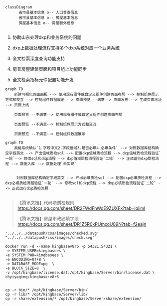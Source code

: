 ```mermaid
classDiagram
	  省市县基本信息 o-- 人口普查信息
      省市县基本信息 o-- 房屋基本信息
      房屋基本信息 o-- 房屋额外信息
      
```







1. 协助山东处理dxp和业务系统的问题
2. dxp上数据处理流程支持多个dxp系统对应一个业务系统
3. 全文检索深度查询功能支持



1. 房普房屋建筑页面和项目组上功能同步
2. 全文检索指标元件配置功能开发







```mermaid
graph TD
    新建可视化页面画板 --> 使用现有组件或自定义组件创建页面布局 --> 控制组件展示方式和交互 --> 控制组件数据展示 --> 页面预览 --满意--> 页面发布 --> 生成页面地址 --> 页面上线
   
    页面预览 --不满意--> 使用现有组件或自定义组件创建页面布局
    
    页面预览 --不满意--> 控制组件展示方式和交互
    
    页面预览 --不满意--> 控制组件数据展示

```







```mermaid
graph TD
    奥格系统确认`1.字段中文2.字段值域3.是否必填4.必填条件` --> 对照数据库结构确定字段英文 --> 产出值域质检sql --> 配置dxp值域质检流程 --> dxp值域质检流程验证`一轮`--> 修改sql和dxp流程 --> dxp值域质检流程验证`二轮` --> 正式运行dxp质检流程 --> 数据入库 --> 数据处理`未实现`
    
    
     对照数据库结构确定字段英文 --> 产出必填质检sql --> 配置dxp必填质检流程 --> dxp必填质检流程验证`一轮` --> 修改sql和dxp流程 --> dxp必填质检流程验证`二轮` --> 正式运行dxp质检流程
    
```

> 【腾讯文档】代码项质检规则
> https://docs.qq.com/sheet/DR2FWdFhWdE9ZUXFx?tab=lqjjml
>
> 【腾讯文档】房屋市政必填字段
> https://docs.qq.com/sheet/DR1Z5R0xPUmxoU09N?tab=f2eajn





```
'../../../datapush/css/images/checked.svg'
"../../../datapush/css/images/check.svg"
```





```
docker run -d --name kingbasev8r6 -p 54321:54321 \
-e SYSTEM_USER=kingbasees \
-e SYSTEM_PWD=kingbasees \
-e ENCODING=UTF8 \
-e DATABASE_MODE=pg  \
-e BLOCK_SIZE=8  \
-v /opt/kingbase/license.dat:/opt/kingbase/Server/bin/license.dat \
chyiyaqing/kingbase:v8r6


cp -r bin/* /opt/kingbase/Server/bin/
cp -r lib/* /opt/kingbase/Server/lib/
cp -r share/extension/* /opt/kingbase/Server/share/extension/
```

